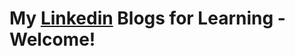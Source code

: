 # **My [Linkedin](https://www.linkedin.com/in/tussi147/recent-activity/all/) Blogs for Learning - Welcome!**       
 
  
  
  
 
 
